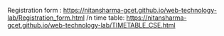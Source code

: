 Registration form : https://nitansharma-gcet.github.io/web-technology-lab/Registration_form.html /n
time table: https://nitansharma-gcet.github.io/web-technology-lab/TIMETABLE_CSE.html
